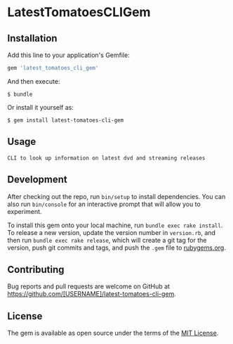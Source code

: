 # LatestTomatoesCLIGem


## Installation

Add this line to your application's Gemfile:

```ruby
gem 'latest_tomatoes_cli_gem'
```

And then execute:

    $ bundle

Or install it yourself as:

    $ gem install latest-tomatoes-cli-gem

## Usage

    CLI to look up information on latest dvd and streaming releases

## Development

After checking out the repo, run `bin/setup` to install dependencies. You can also run `bin/console` for an interactive prompt that will allow you to experiment.

To install this gem onto your local machine, run `bundle exec rake install`. To release a new version, update the version number in `version.rb`, and then run `bundle exec rake release`, which will create a git tag for the version, push git commits and tags, and push the `.gem` file to [rubygems.org](https://rubygems.org).

## Contributing

Bug reports and pull requests are welcome on GitHub at https://github.com/[USERNAME]/latest-tomatoes-cli-gem.


## License

The gem is available as open source under the terms of the [MIT License](http://opensource.org/licenses/MIT).

